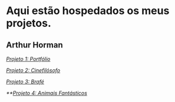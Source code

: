# Aqui estão hospedados os meus projetos.
## Arthur Horman

_[Projeto 1: Portfólio](https://arthurhorman7.github.io/Portfólio/)_

_[Projeto 2: Cinefilósofo](https://arthurhorman7.github.io/Cinefil%C3%B3sofo/)_ 

_[Projeto 3: Brafé](https://arthurhorman7.github.io/Braf%C3%A9)_

_**[Projeto 4: Animais Fantásticos](https://arthurhorman7.github.io/Animais%20Fant%C3%A1sticos/)_
